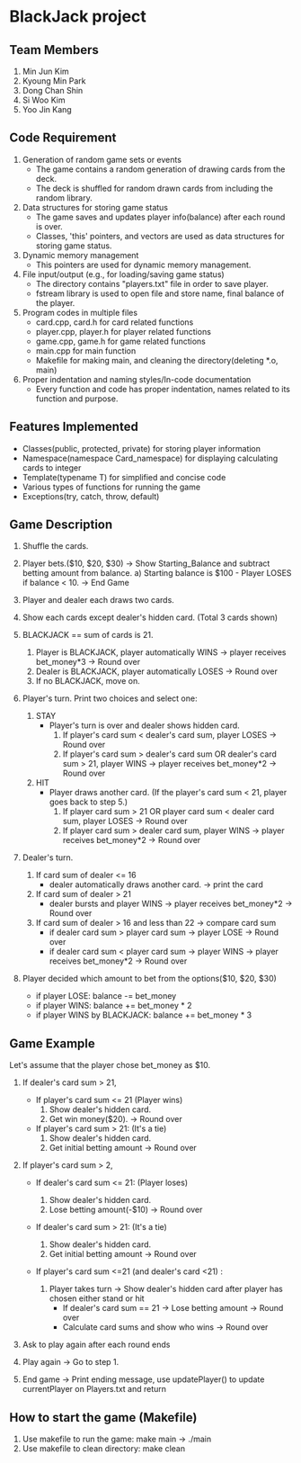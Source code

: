 # BlackJack project

## Team Members
1. Min Jun Kim
2. Kyoung Min Park
3. Dong Chan Shin
4. Si Woo Kim
5. Yoo Jin Kang

## Code Requirement
1. Generation of random game sets or events
    - The game contains a random generation of drawing cards from the deck.
    - The deck is shuffled for random drawn cards from including the random library.
2. Data structures for storing game status
    - The game saves and updates player info(balance) after each round is over.
    - Classes, 'this' pointers, and vectors are used as data structures for storing game status.
3. Dynamic memory management
    - This pointers are used for dynamic memory management.
4. File input/output (e.g., for loading/saving game status)
    - The directory contains "players.txt" file in order to save player.
    - fstream library is used to open file and store name, final balance of the player.
5. Program codes in multiple files
    - card.cpp, card.h for card related functions
    - player.cpp, player.h for player related functions
    - game.cpp, game.h for game related functions
    - main.cpp for main function
    - Makefile for making main, and cleaning the directory(deleting *.o, main)
6. Proper indentation and naming styles/In-code documentation
    - Every function and code has proper indentation, names related to its function and purpose.

## Features Implemented
- Classes(public, protected, private) for storing player information
- Namespace(namespace Card_namespace) for displaying calculating cards to integer
- Template(typename T) for simplified and concise code
- Various types of functions for running the game
- Exceptions(try, catch, throw, default)

## Game Description

1. Shuffle the cards.
2. Player bets.($10, $20, $30) -> Show Starting_Balance and subtract betting amount from balance.
      a) Starting balance is $100
         - Player LOSES if balance < 10. -> End Game
3. Player and dealer each draws two cards.
4. Show each cards except dealer's hidden card. (Total 3 cards shown)
5. BLACKJACK == sum of cards is 21.
      1. Player is BLACKJACK, player automatically WINS -> player receives bet_money*3 -> Round over
      2. Dealer is BLACKJACK, player automatically LOSES -> Round over
      3. If no BLACKJACK, move on.
      
6. Player's turn. Print two choices and select one:
      1. STAY
         - Player's turn is over and dealer shows hidden card.
            1. If player's card sum < dealer's card sum, player LOSES -> Round over
            2. If player's card sum > dealer's card sum OR dealer's card sum > 21, player WINS -> player receives
            bet_money*2 -> Round over
      2. HIT
         - Player draws another card. (If the player's card sum < 21, player goes back to step 5.)
            1. If player card sum > 21 OR player card sum < dealer card sum, player LOSES -> Round over
            2. If player card sum > dealer card sum, player WINS -> player receives bet_money*2 -> Round over

7. Dealer's turn.
    1. If card sum of dealer <= 16
        - dealer automatically draws another card. -> print the card
    2. If card sum of dealer > 21
        - dealer bursts and player WINS -> player receives bet_money*2 -> Round over
    3. If card sum of dealer > 16 and less than 22 -> compare card sum
        - if dealer card sum > player card sum -> player LOSE -> Round over
        - if dealer card sum < player card sum -> player WINS -> player receives bet_money*2 -> Round over

      
8. Player decided which amount to bet from the options($10, $20, $30)
   - if player LOSE: balance -= bet_money
   - if player WINS: balance += bet_money * 2
   - if player WINS by BLACKJACK: balance += bet_money * 3


## Game Example

Let's assume that the player chose bet_money as $10. 

1. If dealer's card sum > 21,
    - If player's card sum <= 21 (Player wins)
        1. Show dealer's hidden card.
        2. Get win money($20). -> Round over
    - If player's card sum > 21: (It's a tie)
        1. Show dealer's hidden card.
        2. Get initial betting amount -> Round over

2. If player's card sum > 2,
    - If dealer's card sum <= 21: (Player loses)
        1. Show dealer's hidden card.
        2. Lose betting amount(-$10) -> Round over
    - If dealer's card sum > 21:  (It's a tie)
        1. Show dealer's hidden card.
        2. Get initial betting amount -> Round over

    - If player's card sum <=21 (and dealer's card <21)  :
        1. Player takes turn
            -> Show dealer's hidden card after player has chosen either stand or hit
            - If dealer's card sum == 21 -> Lose betting amount -> Round over
            - Calculate card sums and show who wins -> Round over

7. Ask to play again after each round ends
8. Play again -> Go to step 1.
9. End game -> Print ending message, use updatePlayer() to update currentPlayer on Players.txt and return

## How to start the game (Makefile)
1. Use makefile to run the game: make main -> ./main
2. Use makefile to clean directory: make clean
